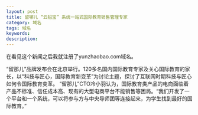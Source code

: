 ```yaml
---
layout: post
title: 留哪儿 “云招宝” 系统一站式国际教育销售管理专家
category: 域名
tags: 域名
keywords: 
description:
---
```



在看见这个新闻之后我就注册了yunzhaobao.com域名。

“留那儿”品牌发布会在北京举行。120多名国内国际教育专家及关心国际教育的家长，以“科技与匠心，国际教育新变革”为讨论主题，探讨了互联网时期科技与匠心如何令国际教育变革。
“留那儿”CTO冷小羽认为，国际教育类产品的电商面临着产品不标准、信任成本高、现有的大型电商平台不能销售等困局。“我们开发了一个平台和一个系统，可以将参与方与中央导师团等连接起来，为学生找到最好的国际教育。”

